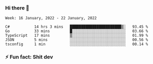 ### Hi there 👋
<!--START_SECTION:waka-->
```text
Week: 16 January, 2022 - 22 January, 2022

C#           14 hrs 3 mins   ███████████████████████▒░   93.45 % 
Go           33 mins         █░░░░░░░░░░░░░░░░░░░░░░░░   03.66 % 
TypeScript   17 mins         ▒░░░░░░░░░░░░░░░░░░░░░░░░   01.99 % 
JSON         5 mins          ░░░░░░░░░░░░░░░░░░░░░░░░░   00.56 % 
tsconfig     1 min           ░░░░░░░░░░░░░░░░░░░░░░░░░   00.14 % 
```
<!--END_SECTION:waka-->
<!--
**TG4LAaron/TG4LAaron** is a ✨ _special_ ✨ repository because its `README.md` (this file) appears on your GitHub profile.

Here are some ideas to get you started:

- 🔭 I’m currently working on ...
- 🌱 I’m currently learning ...
- 👯 I’m looking to collaborate on ...
- 🤔 I’m looking for help with ...
- 💬 Ask me about ...
- 📫 How to reach me: ...
- 😄 Pronouns: ...
- ⚡ Fun fact: ...
-->
### ⚡ Fun fact: Shit dev

